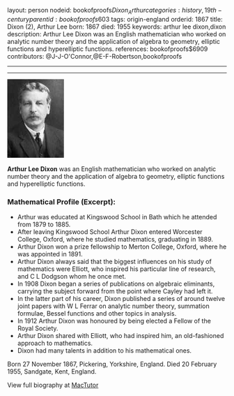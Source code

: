 layout: person
nodeid: bookofproofs$Dixon_Arthur
categories: history,19th-century
parentid: bookofproofs$603
tags: origin-england
orderid: 1867
title: Dixon (2), Arthur Lee
born: 1867
died: 1955
keywords: arthur lee dixon,dixon
description: Arthur Lee Dixon was an English mathematician who worked on analytic number theory and the application of algebra to geometry, elliptic functions and hyperelliptic functions.
references: bookofproofs$6909
contributors: @J-J-O'Connor,@E-F-Robertson,bookofproofs

---



---

![Dixon_Arthur.jpg](https://github.com/bookofproofs/bookofproofs.github.io/blob/main/_sources/_assets/images/portraits/Dixon_Arthur.jpg?raw=true)

**Arthur Lee Dixon** was an English mathematician who worked on analytic number theory and the application of algebra to geometry, elliptic functions and hyperelliptic functions.

### Mathematical Profile (Excerpt):
* Arthur was educated at Kingswood School in Bath which he attended from 1879 to 1885.
* After leaving Kingswood School Arthur Dixon entered Worcester College, Oxford, where he studied mathematics, graduating in 1889.
* Arthur Dixon won a prize fellowship to Merton College, Oxford, where he was appointed in 1891.
* Arthur Dixon always said that the biggest influences on his study of mathematics were Elliott, who inspired his particular line of research, and C L Dodgson whom he once met.
* In 1908 Dixon began a series of publications on algebraic eliminants, carrying the subject forward from the point where Cayley had left it.
* In the latter part of his career, Dixon published a series of around twelve joint papers with W L Ferrar on analytic number theory, summation formulae, Bessel functions and other topics in analysis.
* In 1912 Arthur Dixon was honoured by being elected a Fellow of the Royal Society.
* Arthur Dixon shared with Elliott, who had inspired him, an old-fashioned approach to mathematics.
* Dixon had many talents in addition to his mathematical ones.

Born 27 November 1867, Pickering, Yorkshire, England. Died 20 February 1955, Sandgate, Kent, England.

View full biography at [MacTutor](https://mathshistory.st-andrews.ac.uk/Biographies/Dixon_Arthur/)
